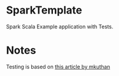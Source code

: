 # SparkTemplate
Spark Scala Example application with Tests.

# Notes
Testing is based on [this article by mkuthan](http://mkuthan.github.io/blog/2015/03/01/spark-unit-testing/)
